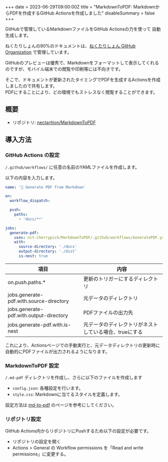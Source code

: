+++
date = 2023-06-29T09:00:00Z
title = "MarkdownToPDF: MarkdownからPDFを作成するGitHub Actionsを作成しました"
disableSummary = false
+++

GitHubで管理しているMarkdownファイルをGitHub Actionsの力を使って
自動生成します。

<!--more-->

ねくたりしょんの90%のドキュメントは、[ねくたりしょん GitHub Organization](https://github.com/nectarition) で管理しています。

GitHubのプレビューは優秀で、Markdownをフォーマットして表示してくれるのですが、モバイル端末での閲覧や印刷等には不向きです。

そこで、ドキュメントが更新されたタイミングでPDFを生成するActionsを作成しましたので共有します。  
PDFにすることにより、どの環境でもストレスなく閲覧することができます。

## 概要

- リポジトリ: [nectarition/MarkdownToPDF](https://github.com/nectarition/MarkdownToPDF)

## 導入方法

### GitHub Actions の設定

`/.github/workflows/` に任意の名前のYAMLファイルを作成します。

以下の内容を入力します。

```yaml
name: '📝 Generate PDF from Markdown'

on:
  workflow_dispatch:

  push:
    paths:
      - 'docs/**'

jobs:
  generate-pdf:
    uses: nct-cherrypick/MarkdownToPDF/.github/workflows/GeneratePDF.yaml@main
    with:
      source-directory: './docs'
      output-directory: './dist'
      is-nest: true
```

| 項目 | 内容 |
| - | - |
| on.push.paths.* | 更新のトリガーにするディレクトリ |
| jobs.generate-pdf.with.source-directory | 元データのディレクトリ |
| jobs.generate-pdf.with.output-directory | PDFファイルの出力先 |
| jobs.generate-pdf.with.is-nest | 元データのディレクトリがネストしている場合、trueにする |

これにより、Actionsページでの手動実行と、元データディレクトリの更新時に自動的にPDFファイルが出力されるようになります。

### MarkdownToPDF 設定

`/.md-pdf` ディレクトリを作成し、さらに以下のファイルを作成します

- `config.json`: 各種設定を行います。
- `style.css`: Markdownに当てるスタイルを定義します。

設定方法は [md-to-pdf](https://github.com/simonhaenisch/md-to-pdf) のページを参考にしてください。

### リポジトリ設定

GitHub Actions内からリポジトリにPushするため以下の設定が必要です。

- リポジトリの設定を開く
- Actions > General の Workflow permissions を「Read and write permissions」に変更する。
